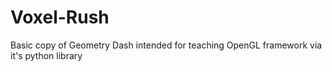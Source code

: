 # Voxel-Rush
Basic copy of Geometry Dash intended for teaching OpenGL framework via it's python library
